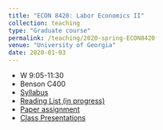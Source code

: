 ```yaml
---
title: "ECON 8420: Labor Economics II"
collection: teaching
type: "Graduate course"
permalink: /teaching/2020-spring-ECON8420
venue: "University of Georgia"
date: 2020-01-03
---
```


* W  9:05-11:30
* Benson C400
* [Syllabus](/files/ECON8420_2020Sp_schmutte.pdf)
* [Reading List (in progress)](/files/ECON8420_Spring2020_schmutte-readingList-working.pdf)
* [Paper assignment](/files/GradLaborPaper.pdf)
* [Class Presentations](/files/Presentations.pdf)
